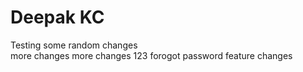 # Deepak KC
Testing 
some random changes  
more changes
more changes 123
forogot password feature
changes 
